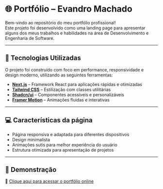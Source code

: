 # 🌐 Portfólio – Evandro Machado

Bem-vindo ao repositório do meu portfólio profissional!  
Este projeto foi desenvolvido como uma landing page para apresentar alguns dos meus trabalhos e habilidades na área de Desenvolvimento e Engenharia de Software.

---

## 🚀 Tecnologias Utilizadas

O projeto foi construído com foco em performance, responsividade e design moderno, utilizando as seguintes ferramentas:

- **[Next.js](https://nextjs.org/)** – Framework React para aplicações rápidas e otimizadas
- **[Tailwind CSS](https://tailwindcss.com/)** – Estilização com classes utilitárias
- **[Shadcn/ui](https://ui.shadcn.com/)** – Componentes acessíveis e personalizáveis
- **[Framer Motion](https://www.framer.com/motion/)** – Animações fluidas e interativas

---

## 💻 Características da página

- Página responsiva e adaptada para diferentes dispositivos
- Design minimalista
- Animações sutis para melhor experiência do usuário
- Estrutura otimizada para apresentação de projetos

---

## 📸 Demonstração

🔗 [Clique aqui para acessar o portfólio online](https://portfolio-evandro-machado.vercel.app/)
